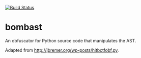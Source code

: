 [![Build Status](https://travis-ci.org/brianhou/bombast.svg)](https://travis-ci.org/brianhou/bombast)

bombast
=======

An obfuscator for Python source code that manipulates the AST.

Adapted from http://jbremer.org/wp-posts/hitbctfobf.py.
